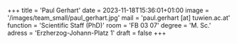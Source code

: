 +++
title = 'Paul Gerhart'
date = 2023-11-18T15:36:01+01:00
image = '/images/team_small/paul_gerhart.jpg'
mail = 'paul.gerhart [at] tuwien.ac.at'
function = 'Scientific Staff (PhD)'
room = 'FB 03 07'
degree = 'M. Sc.'
adress = 'Erzherzog-Johann-Platz 1'
draft = false
+++


